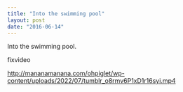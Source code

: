 ```yaml
---
title: "Into the swimming pool"
layout: post
date: "2016-06-14"
---
```


Into the swimming pool.


fixvideo

http://mananamanana.com/ohpiglet/wp-content/uploads/2022/07/tumblr_o8rmv6P1xD1r16syi.mp4
